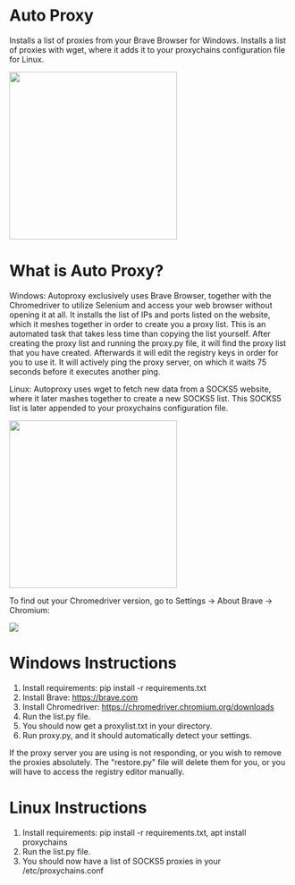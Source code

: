 # Auto Proxy
Installs a list of proxies from your Brave Browser for Windows.
Installs a list of proxies with wget, where it adds it to your proxychains configuration file for Linux.

<img src="" width="300" height="300">

# What is Auto Proxy?

Windows: Autoproxy exclusively uses Brave Browser, together with the Chromedriver to utilize Selenium and access your web browser without opening it at all. It installs the list of IPs and ports listed on the website, which it meshes together in order to create you a proxy list. This is an automated task that takes less time than copying the list yourself. After creating the proxy list and running the proxy.py file, it will find the proxy list that you have created. Afterwards it will edit the registry keys in order for you to use it. It will actively ping the proxy server, on which it waits 75 seconds before it executes another ping. 

Linux: Autoproxy uses wget to fetch new data from a SOCKS5 website, where it later mashes together to create a new SOCKS5 list. This SOCKS5 list is later appended to your proxychains configuration file. 

<img src="https://raw.githubusercontent.com/Splintaz/braveautoproxy/main/images/splint.png" width="300" height="300">

To find out your Chromedriver version, go to Settings -> About Brave -> Chromium: <your-chromedriver-version>

<img src="https://raw.githubusercontent.com/Splintaz/braveautoproxy/main/images/version.png">

# Windows Instructions

1. Install requirements: pip install -r requirements.txt 
2. Install Brave: https://brave.com
3. Install Chromedriver: https://chromedriver.chromium.org/downloads
4. Run the list.py file.
5. You should now get a proxylist.txt in your directory.
6. Run proxy.py, and it should automatically detect your settings.
 
If the proxy server you are using is not responding, or you wish to remove the proxies absolutely. The "restore.py" file will delete them for you, or you will have to access the registry editor manually.

# Linux Instructions

1. Install requirements: pip install -r requirements.txt, apt install proxychains 
2. Run the list.py file.
3. You should now have a list of SOCKS5 proxies in your /etc/proxychains.conf 
